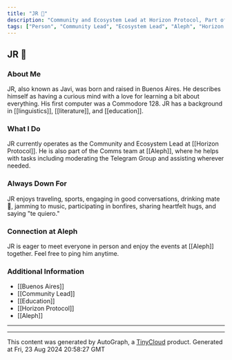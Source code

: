 ```yaml
---
title: "JR 🧉"
description: "Community and Ecosystem Lead at Horizon Protocol, Part of the Comms Team at Aleph"
tags: ["Person", "Community Lead", "Ecosystem Lead", "Aleph", "Horizon Protocol"]
---
```


## JR 🧉

### About Me
JR, also known as Javi, was born and raised in Buenos Aires. He describes himself as having a curious mind with a love for learning a bit about everything. His first computer was a Commodore 128. JR has a background in [[linguistics]], [[literature]], and [[education]].

### What I Do
JR currently operates as the Community and Ecosystem Lead at [[Horizon Protocol]]. He is also part of the Comms team at [[Aleph]], where he helps with tasks including moderating the Telegram Group and assisting wherever needed.

### Always Down For
JR enjoys traveling, sports, engaging in good conversations, drinking mate 🧉, jamming to music, participating in bonfires, sharing heartfelt hugs, and saying "te quiero."

### Connection at Aleph
JR is eager to meet everyone in person and enjoy the events at [[Aleph]] together. Feel free to ping him anytime.

### Additional Information
- [[Buenos Aires]]
- [[Community Lead]]
- [[Education]]
- [[Horizon Protocol]]
- [[Aleph]]

---

---
This content was generated by AutoGraph, a [TinyCloud](https://tinycloud.xyz/) product.
Generated at Fri, 23 Aug 2024 20:58:27 GMT